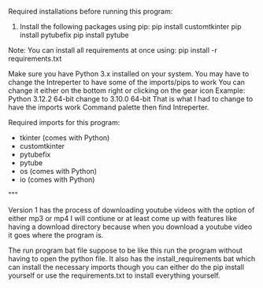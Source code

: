 Required installations before running this program:
1. Install the following packages using pip:
   pip install customtkinter
   pip install pytubefix
   pip install pytube

Note: You can install all requirements at once using:
   pip install -r requirements.txt

Make sure you have Python 3.x installed on your system.
You may have to change the Intreperter to have some of the imports/pips to work
You can change it either on the bottom right or clicking on the gear icon Example: Python 3.12.2 64-bit change to 3.10.0 64-bit That is what I had to change to have the imports work
Command palette then find Intreperter.

Required imports for this program:
- tkinter (comes with Python)
- customtkinter
- pytubefix
- pytube
- os (comes with Python)
- io (comes with Python)

"""

Version 1 has the process of downloading youtube videos with the option of either mp3 or mp4
I will contiune or at least come up with features like having a download directory because 
when you download a youtube video it goes where the program is.

The run program bat file suppose to be like this run the program without having to open the python file.
It also has the install_requirements bat which can install the necessary imports though you can either do the pip install yourself or
use the requirements.txt to install everything yourself. 
